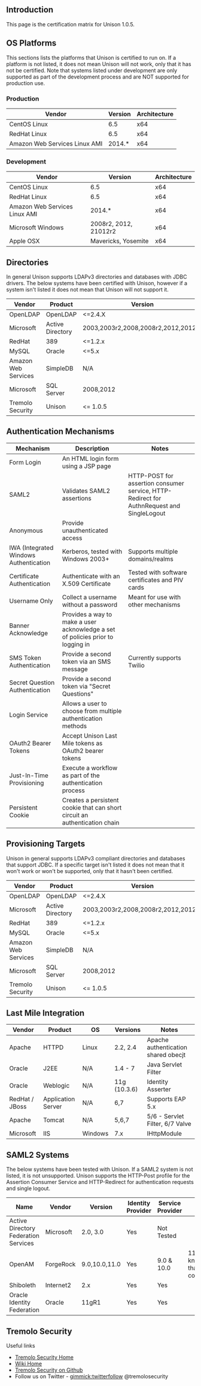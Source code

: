 Introduction
------------

This page is the certification matrix for Unison 1.0.5.

OS Platforms
------------

This sections lists the platforms that Unison is certified to run on. If a platform is not listed, it does not mean Unison will not work, only that it has not be certified. Note that systems listed under development are only supported as part of the development process and are NOT supported for production use.

### Production

| Vendor                        | Version | Architecture |
|-------------------------------|---------|--------------|
| CentOS Linux                  | 6.5     | x64          |
| RedHat Linux                  | 6.5     | x64          |
| Amazon Web Services Linux AMI | 2014.\* | x64          |

### Development

| Vendor                        | Version               | Architecture |
|-------------------------------|-----------------------|--------------|
| CentOS Linux                  | 6.5                   | x64          |
| RedHat Linux                  | 6.5                   | x64          |
| Amazon Web Services Linux AMI | 2014.\*               | x64          |
| Microsoft Windows             | 2008r2, 2012, 21012r2 | x64          |
| Apple OSX                     | Mavericks, Yosemite   | x64          |

Directories
-----------

In general Unison supports LDAPv3 directories and databases with JDBC drivers. The below systems have been certified with Unison, however if a system isn't listed it does not mean that Unison will not support it.

| Vendor              | Product          | Version                             | Notes |
|---------------------|------------------|-------------------------------------|-------|
| OpenLDAP            | OpenLDAP         | &lt;=2.4.X                          |       |
| Microsoft           | Active Directory | 2003,2003r2,2008,2008r2,2012,2012r2 |       |
| RedHat              | 389              | &lt;=1.2.x                          |       |
| MySQL               | Oracle           | &lt;=5.x                            |       |
| Amazon Web Services | SimpleDB         | N/A                                 |       |
| Microsoft           | SQL Server       | 2008,2012                           |       |
| Tremolo Security    | Unison           | &lt;= 1.0.5                         |       |

Authentication Mechanisms
-------------------------

| Mechanism                              | Description                                                                     | Notes                                                                                     |
|----------------------------------------|---------------------------------------------------------------------------------|-------------------------------------------------------------------------------------------|
| Form Login                             | An HTML login form using a JSP page                                             |                                                                                           |
| SAML2                                  | Validates SAML2 assertions                                                      | HTTP-POST for assertion consumer service, HTTP-Redirect for AuthnRequest and SingleLogout |
| Anonymous                              | Provide unauthenticated access                                                  |                                                                                           |
| IWA (Integrated Windows Authentication | Kerberos, tested with Windows 2003+                                             | Supports multiple domains/realms                                                          |
| Certificate Authentication             | Authenticate with an X.509 Certificate                                          | Tested with software certificates and PIV cards                                           |
| Username Only                          | Collect a username without a password                                           | Meant for use with other mechanisms                                                       |
| Banner Acknowledge                     | Provides a way to make a user acknowledge a set of policies prior to logging in |                                                                                           |
| SMS Token Authentication               | Provide a second token via an SMS message                                       | Currently supports Twilio                                                                 |
| Secret Question Authentication         | Provide a second token via "Secret Questions"                                   |                                                                                           |
| Login Service                          | Allows a user to choose from multiple authentication methods                    |                                                                                           |
| OAuth2 Bearer Tokens                   | Accept Unison Last Mile tokens as OAuth2 bearer tokens                          |                                                                                           |
| Just-In-Time Provisioning              | Execute a workflow as part of the authentication process                        |                                                                                           |
| Persistent Cookie                      | Creates a persistent cookie that can short circuit an authentication chain      |                                                                                           |

Provisioning Targets
--------------------

Unison in general supports LDAPv3 compliant directories and databases that support JDBC. If a specific target isn't listed it does not mean that it won't work or won't be supported, only that it hasn't been certified.

| Vendor              | Product          | Version                             | Notes |
|---------------------|------------------|-------------------------------------|-------|
| OpenLDAP            | OpenLDAP         | &lt;=2.4.X                          |       |
| Microsoft           | Active Directory | 2003,2003r2,2008,2008r2,2012,2012r2 |       |
| RedHat              | 389              | &lt;=1.2.x                          |       |
| MySQL               | Oracle           | &lt;=5.x                            |       |
| Amazon Web Services | SimpleDB         | N/A                                 |       |
| Microsoft           | SQL Server       | 2008,2012                           |       |
| Tremolo Security    | Unison           | &lt;= 1.0.5                         |       |

Last Mile Integration
---------------------

| Vendor         | Product            | OS      | Versions     | Notes                               |
|----------------|--------------------|---------|--------------|-------------------------------------|
| Apache         | HTTPD              | Linux   | 2.2, 2.4     | Apache authentication shared obecjt |
| Oracle         | J2EE               | N/A     | 1.4 - 7      | Java Servlet Filter                 |
| Oracle         | Weblogic           | N/A     | 11g (10.3.6) | Identity Asserter                   |
| RedHat / JBoss | Application Server | N/A     | 6,7          | Supports EAP 5.x                    |
| Apache         | Tomcat             | N/A     | 5,6,7        | 5/6 - Servlet Filter, 6/7 Valve     |
| Microsoft      | IIS                | Windows | 7.x          | IHttpModule                         |

SAML2 Systems
-------------

The below systems have been tested with Unison. If a SAML2 system is not listed, it is not unsupported. Unison supports the HTTP-Post profile for the Assertion Consumer Service and HTTP-Redirect for authentication requests and single logout.

| Name                                 | Vendor    | Version       | Identity Provider | Service Provider | Notes                                          |
|--------------------------------------|-----------|---------------|-------------------|------------------|------------------------------------------------|
| Active Directory Federation Services | Microsoft | 2.0, 3.0      | Yes               | Not Tested       |                                                |
| OpenAM                               | ForgeRock | 9.0,10.0,11.0 | Yes               | 9.0 & 10.0       | 11.0 has a known bug that breaks compatability |
| Shiboleth                            | Internet2 | 2.x           | Yes               | Yes              |                                                |
| Oracle Identity Federation           | Oracle    | 11gR1         | Yes               | Yes              |                                                |

Tremolo Security
----------------
Useful links

* [Tremolo Security Home](https://www.tremolosecurity.com/)
* [Wiki Home](https://www.tremolosecurity.com/wiki/#!index.md)
* [Tremolo Security on Github](https://www.github.com/tremolosecurity/)
* Follow us on Twitter - [gimmick:twitterfollow](tremolosecurity) @tremolosecurity
